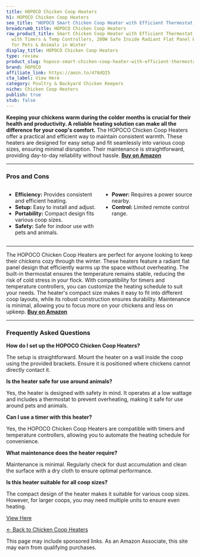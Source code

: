 ```yaml
---
title: HOPOCO Chicken Coop Heaters
h1: HOPOCO Chicken Coop Heaters
seo_title: "HOPOCO Smart Chicken Coop Heater with Efficient Thermostat,\u2026"
breadcrumb_title: HOPOCO Chicken Coop Heaters
raw_product_title: Smart Chicken Coop Heater with Efficient Thermostat, Compatible
  with Timers & Temp Controllers, 200W Safe Inside Radiant Flat Panel Warmer, Remote-Adjustable
  for Pets & Animals in Winter
display_title: HOPOCO Chicken Coop Heaters
type: review
product_slug: hopoco-smart-chicken-coop-heater-with-efficient-thermostat-compatible-w-c552f383
brand: HOPOCO
affiliate_link: https://amzn.to/478dQI5
cta_label: View Here
category: Poultry & Backyard Chicken Keepers
niche: Chicken Coop Heaters
publish: true
stub: false
---
```


<div id="intro" class="full-width">
  <p><strong>Keeping your chickens warm during the colder months is crucial for their health and productivity. A reliable heating solution can make all the difference for your coop's comfort.</strong> The HOPOCO Chicken Coop Heaters offer a practical and efficient way to maintain consistent warmth. These heaters are designed for easy setup and fit seamlessly into various coop sizes, ensuring minimal disruption. Their maintenance is straightforward, providing day-to-day reliability without hassle. <a href="https://amzn.to/478dQI5" rel="nofollow sponsored noopener" target="_blank"><strong>Buy on Amazon</strong></a></p>
</div>

<hr />
<h3 id="pros-cons">Pros and Cons</h3>
<div class="pc-grid" style="display:grid;grid-template-columns:1fr 1fr;gap:16px;">
  <ul>
    <li><strong>Efficiency:</strong> Provides consistent and efficient heating.</li>
    <li><strong>Setup:</strong> Easy to install and adjust.</li>
    <li><strong>Portability:</strong> Compact design fits various coop sizes.</li>
    <li><strong>Safety:</strong> Safe for indoor use with pets and animals.</li>
  </ul>
  <ul>
    <li><strong>Power:</strong> Requires a power source nearby.</li>
    <li><strong>Control:</strong> Limited remote control range.</li>
  </ul>
</div>
<hr />

<div class="full-width">
  <p>The HOPOCO Chicken Coop Heaters are perfect for anyone looking to keep their chickens cozy through the winter. These heaters feature a radiant flat panel design that efficiently warms up the space without overheating. The built-in thermostat ensures the temperature remains stable, reducing the risk of cold stress in your flock. With compatibility for timers and temperature controllers, you can customize the heating schedule to suit your needs. The heater's compact size makes it easy to fit into different coop layouts, while its robust construction ensures durability. Maintenance is minimal, allowing you to focus more on your chickens and less on upkeep. <a href="https://amzn.to/478dQI5" rel="nofollow sponsored noopener" target="_blank"><strong>Buy on Amazon</strong></a></p>
</div>

<hr />
<h3 id="faqs">Frequently Asked Questions</h3>

<p><strong>How do I set up the HOPOCO Chicken Coop Heaters?</strong></p>
<p>The setup is straightforward. Mount the heater on a wall inside the coop using the provided brackets. Ensure it is positioned where chickens cannot directly contact it.</p>

<p><strong>Is the heater safe for use around animals?</strong></p>
<p>Yes, the heater is designed with safety in mind. It operates at a low wattage and includes a thermostat to prevent overheating, making it safe for use around pets and animals.</p>

<p><strong>Can I use a timer with this heater?</strong></p>
<p>Yes, the HOPOCO Chicken Coop Heaters are compatible with timers and temperature controllers, allowing you to automate the heating schedule for convenience.</p>

<p><strong>What maintenance does the heater require?</strong></p>
<p>Maintenance is minimal. Regularly check for dust accumulation and clean the surface with a dry cloth to ensure optimal performance.</p>

<p><strong>Is this heater suitable for all coop sizes?</strong></p>
<p>The compact design of the heater makes it suitable for various coop sizes. However, for larger coops, you may need multiple units to ensure even heating.</p>
<p><a class="btn" href="https://amzn.to/478dQI5" target="_blank" rel="nofollow sponsored noopener">View Here</a></p>
<p><a href="/roundups/poultry-backyard-chicken-keepers/chicken-coop-heaters/">← Back to Chicken Coop Heaters</a></p>
<aside class="disclosure">This page may include sponsored links. As an Amazon Associate, this site may earn from qualifying purchases.</aside>
